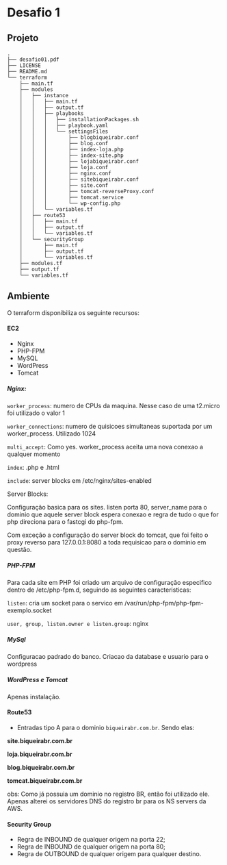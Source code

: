 # Desafio 1

## Projeto

````
.
├── desafio01.pdf
├── LICENSE
├── README.md
└── terraform
    ├── main.tf
    ├── modules
    │   ├── instance
    │   │   ├── main.tf
    │   │   ├── output.tf
    │   │   ├── playbooks
    │   │   │   ├── installationPackages.sh
    │   │   │   ├── playbook.yaml
    │   │   │   └── settingsFiles
    │   │   │       ├── blogbiqueirabr.conf
    │   │   │       ├── blog.conf
    │   │   │       ├── index-loja.php
    │   │   │       ├── index-site.php
    │   │   │       ├── lojabiqueirabr.conf
    │   │   │       ├── loja.conf
    │   │   │       ├── nginx.conf
    │   │   │       ├── sitebiqueirabr.conf
    │   │   │       ├── site.conf
    │   │   │       ├── tomcat-reverseProxy.conf
    │   │   │       ├── tomcat.service
    │   │   │       └── wp-config.php
    │   │   └── variables.tf
    │   ├── route53
    │   │   ├── main.tf
    │   │   ├── output.tf
    │   │   └── variables.tf
    │   └── securityGroup
    │       ├── main.tf
    │       ├── output.tf
    │       └── variables.tf
    ├── modules.tf
    ├── output.tf
    └── variables.tf
````

## Ambiente

O terraform disponibiliza os seguinte recursos:

#### EC2

* Nginx
* PHP-FPM
* MySQL
* WordPress
* Tomcat

##### Nginx:
`worker_process`: numero de CPUs da maquina. Nesse caso de uma t2.micro foi utilizado o valor 1

`worker_connections`: numero de quisicoes simultaneas suportada por um worker_process. Utilizado 1024

`multi_accept`: Como yes. worker_process aceita uma nova conexao a qualquer momento 

`index`: .php e .html

`include`: server blocks em /etc/nginx/sites-enabled

Server Blocks:

Configuração basica para os sites. listen porta 80, server_name para o dominio que aquele server block espera conexao e
regra de tudo o que for php direciona para o fastcgi do php-fpm.

Com exceção a configuração do server block do tomcat, que foi feito o proxy reverso para 127.0.0.1:8080 a toda
requisicao para o dominio em questão.

##### PHP-FPM

Para cada site em PHP foi criado um arquivo de configuração especifico dentro de /etc/php-fpm.d, seguindo as seguintes
caracteristicas:

`listen`: cria um socket para o servico em /var/run/php-fpm/php-fpm-exemplo.socket

`user, group, listen.owner e listen.group`: nginx

##### MySql

Configuracao padrado do banco. Criacao da database e usuario para o wordpress

##### WordPress e Tomcat

Apenas instalação.

#### Route53

* Entradas tipo A para o dominio `biqueirabr.com.br`. Sendo elas:

**site.biqueirabr.com.br**

**loja.biqueirabr.com.br**

**blog.biqueirabr.com.br**

**tomcat.biqueirabr.com.br**

obs: Como já possuia um dominio no registro BR, então foi utilizado ele. Apenas alterei os servidores DNS do registro br
para os NS servers da AWS.

#### Security Group

* Regra de INBOUND de qualquer origem na porta 22;
* Regra de INBOUND de qualquer origem na porta 80;
* Regra de OUTBOUND de qualquer origem para qualquer destino.

